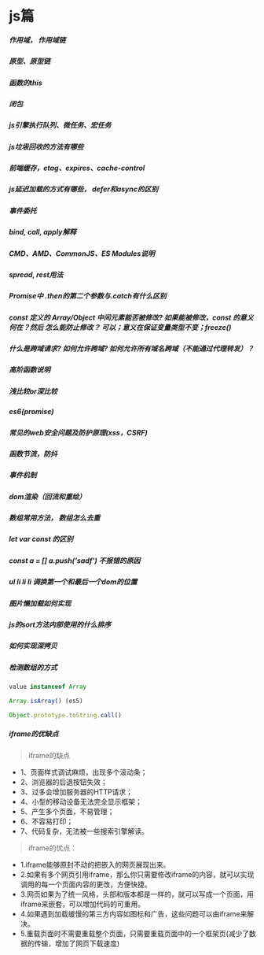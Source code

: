 # js篇

##### 作用域， 作用域链

##### 原型、原型链

##### 函数的this

##### 闭包

##### js引擎执行队列、微任务、宏任务

##### js垃圾回收的方法有哪些

##### 前端缓存，etag、expires、cache-control

##### js延迟加载的方式有哪些， defer和async的区别

##### 事件委托

##### bind, call, apply解释

##### CMD、AMD、CommonJS、ES Modules说明

##### spread, rest用法

##### Promise中 .then的第二个参数与.catch有什么区别

##### const 定义的 Array/Object 中间元素能否被修改? 如果能被修改，const 的意义何在？然后 怎么能防止修改？ 可以；意义在保证变量类型不变；freeze()

##### 什么是跨域请求? 如何允许跨域? 如何允许所有域名跨域（不能通过代理转发）？

##### 高阶函数说明

##### 浅比较or深比较

##### es6(promise)

##### 常见的web安全问题及防护原理(xss，CSRF)

##### 函数节流，防抖

##### 事件机制

##### dom渲染（回流和重绘）

##### 数组常用方法， 数组怎么去重

##### let var const 的区别

##### const a = [] a.push('sadf') 不报错的原因

##### ul li li li  调换第一个和最后一个dom的位置

##### 图片懒加载如何实现

##### js的sort方法内部使用的什么排序

##### 如何实现深拷贝

##### 检测数组的方式
```js
value instanceof Array

Array.isArray() (es5)

Object.prototype.toString.call()
```


##### iframe的优缺点
> iframe的缺点
* 1、页面样式调试麻烦，出现多个滚动条；
* 2、浏览器的后退按钮失效；
* 3、过多会增加服务器的HTTP请求；
* 4、小型的移动设备无法完全显示框架；
* 5、产生多个页面，不易管理；
* 6、不容易打印；
* 7、代码复杂，无法被一些搜索引擎解读。

> iframe的优点：
* 1.iframe能够原封不动的把嵌入的网页展现出来。
* 2.如果有多个网页引用iframe，那么你只需要修改iframe的内容，就可以实现调用的每一个页面内容的更改，方便快捷。
* 3.网页如果为了统一风格，头部和版本都是一样的，就可以写成一个页面，用iframe来嵌套，可以增加代码的可重用。
* 4.如果遇到加载缓慢的第三方内容如图标和广告，这些问题可以由iframe来解决。
* 5.重载页面时不需要重载整个页面，只需要重载页面中的一个框架页(减少了数据的传输，增加了网页下载速度)
